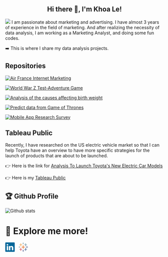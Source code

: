 <h2 align="center">Hi there 👋, I'm Khoa Le!</h2>


<img src="https://raw.githubusercontent.com/iampavangandhi/iampavangandhi/master/gifs/Hi.gif" width="30px">  I am passionate about marketing and advertising. I have almost 3 years of experience in the field of marketing. And after realizing the necessity of data analysis, I am working as a Marketing Analyst, and doing some fun codes.


➡️ This is where I share my data analysis projects.






## Repositories


[![Air France Internet Marketing](https://github-readme-stats.vercel.app/api/pin/?username=patlevn&repo=Air-France-Internet-Marketing---Business-Case&show_owner=true)](https://github.com/patlevn/Air-France-Internet-Marketing---Business-Case)

[![World War Z Test-Adventure Game](https://github-readme-stats.vercel.app/api/pin/?username=patlevn&repo=World-War-Z---Text-Adventure-Game&show_owner=true)](https://github.com/patlevn/World-War-Z---Text-Adventure-Game)

[![Analysis of the causes affecting birth weight](https://github-readme-stats.vercel.app/api/pin/?username=patlevn&repo=Analysis-of-the-causes-affecting-birth-weight&show_owner=true)](https://github.com/patlevn/Analysis-of-the-causes-affecting-birth-weight)

[![Predict data from Game of Thrones](https://github-readme-stats.vercel.app/api/pin/?username=patlevn&repo=Predict-data-from-Game-of-Thrones&show_owner=true)](https://github.com/patlevn/Predict-data-from-Game-of-Thrones)

[![Mobile App Research Survey](https://github-readme-stats.vercel.app/api/pin/?username=patlevn&repo=Mobile-App-Research-Survey&show_owner=true)](https://github.com/patlevn/Mobile-App-Research-Survey)

## Tableau Public
Recently, I have researched on the US electric vehicle market so that I can help Toyota have an overview to have more specific strategies for the launch of products that are about to be launched.

👉 Here is the link for [Analysis To Launch Toyota's New Electric Car Models](https://public.tableau.com/views/AnalysisToLaunchToyotasNewElectricCarModels/ToyotaAnalysis?:language=en-US&:display_count=n&:origin=viz_share_link)

👉 Here is my [Tableau Public](https://public.tableau.com/app/profile/khoa.le2492) 




<h2>🏆 Github Profile</h2>

![Github stats](https://github-readme-stats.vercel.app/api?username=KhoaLe&theme=highcontrast&show_icons=true&count_private=true)









# 📲 <b>Explore me more!</b>
  [<img  src="linkedin-icon-2.svg"  width="30"  height="30"  style="background-color:white;">][linkedin]
  &nbsp;
  [<img  src="tableau.svg" width="30" height="30"   style="background-color:white;">][tableau public]
  

[linkedin]:  https://www.linkedin.com/in/khoa-le-78022214a/
[tableau public]:   https://public.tableau.com/app/profile/khoa.le2492
